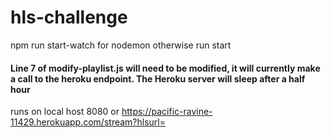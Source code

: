 # hls-challenge

npm run start-watch for nodemon otherwise run start 

#### Line 7 of modify-playlist.js will need to be modified, it will currently make a call to the heroku endpoint.  The Heroku server will sleep after a half hour

runs on local host 8080
or
https://pacific-ravine-11429.herokuapp.com/stream?hlsurl=
